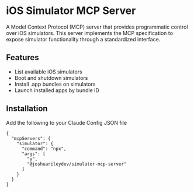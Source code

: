 # iOS Simulator MCP Server

A Model Context Protocol (MCP) server that provides programmatic control over iOS simulators. This server implements the MCP specification to expose simulator functionality through a standardized interface.

## Features

- List available iOS simulators
- Boot and shutdown simulators
- Install .app bundles on simulators
- Launch installed apps by bundle ID

## Installation
Add the following to your Claude Config JSON file
```
{
  "mcpServers": {
    "simulator": {
      "command": "npx",
      "args": [
        "y",
        "@joshuarileydev/simulator-mcp-server"
      ]
    }
  }
}
```